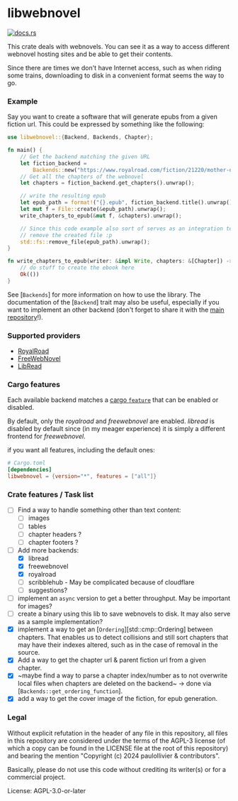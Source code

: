 # libwebnovel

[![docs.rs](https://img.shields.io/docsrs/libwebnovel)](https://docs.rs/libwebnovel)

This crate deals with webnovels. You can see it as a way to access different
webnovel hosting sites and be able to get their contents.

Since there are times we don't have Internet access, such as when riding
some trains, downloading to disk in a convenient format seems the way to go.

### Example
Say you want to create a software that will generate epubs from a given
fiction url. This could be expressed by something like the following:

```rust
use libwebnovel::{Backend, Backends, Chapter};

fn main() {
    // Get the backend matching the given URL
    let fiction_backend =
        Backends::new("https://www.royalroad.com/fiction/21220/mother-of-learning").unwrap();
    // Get all the chapters of the webnovel
    let chapters = fiction_backend.get_chapters().unwrap();

    // write the resulting epub
    let epub_path = format!("{}.epub", fiction_backend.title().unwrap());
    let mut f = File::create(&epub_path).unwrap();
    write_chapters_to_epub(&mut f, &chapters).unwrap();

    // Since this code example also sort of serves as an integration test,
    // remove the created file :p
    std::fs::remove_file(epub_path).unwrap();
}

fn write_chapters_to_epub(writer: &impl Write, chapters: &[Chapter]) -> Result<(), io::Error> {
    // do stuff to create the ebook here
    Ok(())
}
```

See [`Backends`] for more information on how to use the library. The
documentation of the [`Backend`] trait may also be useful, especially if you
want to implement an other backend (don't forget to share it with the [main repository](https://codeberg.org/paulollivier/libwebnovel)!).

### Supported providers

- [RoyalRoad](https://www.royalroad.com/)
- [FreeWebNovel](https://freewebnovel.com/)
- [LibRead](https://libread.com/)

### Cargo features

Each available backend matches a [cargo `feature`](https://doc.rust-lang.org/cargo/reference/features.html) that can be enabled or
disabled.

By default, only the *royalroad* and *freewebnovel* are enabled. *libread*
is disabled by default since (in my meager experience) it is simply a
different frontend for *freewebnovel*.

if you want all features, including the default ones:
```toml
# Cargo.toml
[dependencies]
libwebnovel = {version="*", features = ["all"]}
```

### Crate features / Task list

- [ ] Find a way to handle something other than text content:
  - [ ] images
  - [ ] tables
  - [ ] chapter headers ?
  - [ ] chapter footers ?
- [ ] Add more backends:
  - [x] libread
  - [x] freewebnovel
  - [x] royalroad
  - [ ] scribblehub - May be complicated because of cloudflare
  - [ ] suggestions?
- [ ] implement an `async` version to get a better throughput. May be
  important for images?
- [ ] create a binary using this lib to save webnovels to disk. It may also
  serve as a sample implementation?
- [x] implement a way to get an [`Ordering`][std::cmp::Ordering] between
  chapters. That enables us to detect collisions and still sort chapters
  that may have their indexes altered, such as in the case of removal in the
  source.
- [x] Add a way to get the chapter url & parent fiction url from a given
  chapter.
- [x] ~maybe find a way to parse a chapter index/number as to not overwrite
  local files when chapters are deleted on the backend~ -> done via
  [`Backends::get_ordering_function`].
- [x] add a way to get the cover image of the fiction, for epub generation.

### Legal

Without explicit refutation in the header of any file in this repository,
all files in this repository are considered under the terms of the AGPL-3
license (of which a copy can be found in the LICENSE file at the root of
this repository) and bearing the mention "Copyright (c) 2024 paulollivier &
contributors".

Basically, please do not use this code without crediting its writer(s) or
for a commercial project.

License: AGPL-3.0-or-later
